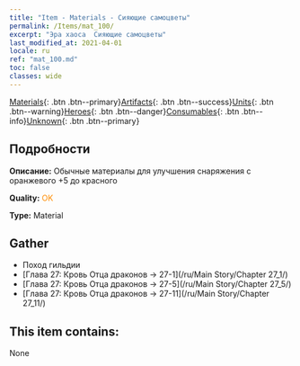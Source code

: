 ```yaml
---
title: "Item - Materials - Сияющие самоцветы"
permalink: /Items/mat_100/
excerpt: "Эра хаоса  Сияющие самоцветы"
last_modified_at: 2021-04-01
locale: ru
ref: "mat_100.md"
toc: false
classes: wide
---
```

 [Materials](/ru/Items/){: .btn .btn--primary}[Artifacts](/ru/Items/Artifacts/){: .btn .btn--success}[Units](/ru/Items/Units/){: .btn .btn--warning}[Heroes](/ru/Items/Heroes/){: .btn .btn--danger}[Consumables](/ru/Items/Consumables/){: .btn .btn--info}[Unknown](/ru/Items/Unknown/){: .btn .btn--primary}

## Подробности
 **Описание:** Обычные материалы для улучшения снаряжения c оранжевого +5 до красного

 **Quality:** <span style="color: #FF8C00">OK</span>

 **Type:** Material

## Gather

*    Поход гильдии 
*    [Глава 27: Кровь Отца драконов -> 27-1](/ru/Main Story/Chapter 27_1/) 
*    [Глава 27: Кровь Отца драконов -> 27-5](/ru/Main Story/Chapter 27_5/) 
*    [Глава 27: Кровь Отца драконов -> 27-11](/ru/Main Story/Chapter 27_11/) 

## This item contains:

  None

